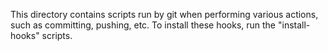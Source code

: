 This directory contains scripts run by git when performing various actions,
such as committing, pushing, etc. To install these hooks, run the "install-
hooks" scripts.
